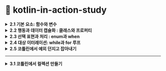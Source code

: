 # 📌 kotlin-in-action-study

<details>
<summary><strong>2.1 기본 요소: 함수와 변수</strong></summary>

## 2.1.1 첫 번째 코틀린 프로그램 작성 
  ```kotlin
fun main() {
  println("Hello World!")
}
```

- 함수를 선언할 때 `fun`  키워드 사용
- 코틀린은  간결성을 강조
- 세미클론(;)을 붙이지 않는다.

## 2.1.2 파라미터와 반환값이 있는 함수 선언

```kotlin
fun max(a: Int, b: Int): Int {
  return if (a > b) a else b 
}
```

- `max` 는 함수이름
- `(a: Int, b: Int)` 는 파라미터
- `Int` 는 반환타입
- `return if (a > b) a else b` 함수 본문

<aside>
💡

문(statement)과 식의 구분 

코틀린에서는 if는 식이지 문이 아님, 식은 값을만들어내며 다른 식의 하위 요소로 계산에 참여할 수 있는 반면, 문은 자신을 둘거싸고 있는 가장 안쪽 블록의 최상위 요소로 존재하면 아무런 값을 만들어내지 않는다는 차이가 있음. 

</aside>

## 2.1.3 식 본문을 사용해 함수를 더 간결한게 정의

```kotlin
fun max(a: Int, b: Int): Int = if (a > b) a else b 
```

- 위의 형태는 *식 분문 함수(expression body function)*이라고 부른다

모든 함수는 반환 타입이 정해져야 함, 하지만 위 본문 함수의 경우 굳이 반환타입을 적지 않아도 컴파일러가 함수 본문 식을 분석해서 식의 결과 타입을 함수 반환 타입으로 정해줌 ⇒ 이런 부석을 ‘***타입 추론’*** 이라 부름

---

## 2.1.4 데이터를 저장하기 위해 변수 선언

코틀린에서 변수 선언은 키워드(val 또는 var)로 시작하고 그 뒤에 변수이름이 옴, 그리고 변수 이름 뒤에 타입을 명시할 수 있음 

```kotlin
val question: String = "이건 질문이다" 
```

## 2.1.5 변수를 읽기 전용 변수나 제대입 가능 변수로 표시

`val` 는 value에서 따옴, 읽기 전용 참조(read-only reference)를 선언. val로 선언된 변수는 단 한 번만 대입할수 있음 (자바에서는 final) 

`var` 는 variable에서 따옴, 제대입 가능한 참조(reassignable reference) 선언, 초기화가 이뤄진 다음이라도 다른 값을 대입할 수 있음 

## 2.1.6 더 쉽게 문자열 형식 지정 : 문자열 템플릿

```kotlin
fun main() {
  val name = "고미정"
  println("Hello $name") // <= 이렇게 간단하게 사용 가능 
}
```
</details>

<details>
<summary><strong>2.2 행동과 데이터 캡슐화 : 클래스와 프로퍼티</strong></summary>
  - 객체지향 언어로 클래스라는 추상화를 제공, 더 적은 양의 코드로 대부분의 공통적인 작업을 수행할수 있음

(Java)

```java
public class Person {
  private final String name;
  public Person(String name) {
    this.name = name;
  }
  public String getName() {
    return name;
  }
}
```

(Kotlin)

```kotlin
class Person(val name: String)
```

- 위 자바코드에 비해 kotlin는 이렇게 간단하게 작성할수 있다

## 2.2.1 클래스와 데이터를 연관시키고, 접근 가능하게 만들기 : 프로퍼티

- 클래스라는 개념은 데이터를 캡슐화하고, 캡슐화한 데이터를 다루는 코드를 한 주체 안에 가두는 것
- 자바에서는 데이터를 필드에 저장하면 멤버 필드의 가시성은 보통 비공개(private), 접근자 메서드를 제공   ⇒ 자바에서는 필드와 접근자를 한데 묶어 ‘프로퍼티(property)’ 라고 부름
- 코틀린은 프로퍼티를 언어 기본 기능으로 제공

```kotlin
class Person (
  val name: String, // 읽기 전용 프로퍼티로 getter 를 만들어냄
  var isStudent: Boolean // 쓸 수 있는 프로퍼티로 setter, getter를 만들어냄
)
```

## 2.2.2 프로퍼티 값을 저장하지 않고 계산 : 커스텀 접근자

```kotlin
class Rectangle(val height: Int, val width: Int) {
  val isSquare: Boolean 
    get() {
      return height == width 
    }
				
  // get() = height == width  <= 이렇게 사용해도 된다 
}
```

- 위 코드 처럼 사용할 수 있다.
- 커스텀 게터를 정의하는 방식과 클래스 안에 함수를 정의하는 방식 중 성능 차이는 없지만, 가독성 차이는 있다.  (요구사항에 따라 다르게 구현하면 될듯)

## 2.2.3 코틀린 소스코드 구조 : 디렉터리와 패키지

- 코틀린은 클래스를 조직화하기 위해 패키지라는 개념을 사용(자바 패키지와 비슷)
</details>

<details>
<summary><strong>2.3 선택 표현과 처리 : enum과 when</strong></summary>
- `when`은 자바의 `switch`를 대신하지만 훨씬 더 강력하며 더 자주 사용 되는 프로그래밍 요소
- 코틀린에서는 `enum class` 를 사용하지만 자바에서는 `enum` 을 사용

## 2.3.1 enum class와 enum 상수 정의

- enum은 자바 선언보다 코틀린 선언에 더 많은 키워드를 써야하는 흔치 않은 예

```kotlin
enum class Color {
  RED, ORANGE, YELLO;
}
```

- 이 예제에서는 코틀린에서 유일하게 세미콜론(;)이 필수인 부분을 볼 수 있음

## 2.3.2 when으로 이넘 클래스 다루기

```kotlin
fun getMnemonic(color: Color) {
  when (color) {
    Color.RED -> "RED"
    Color.GREEN -> "Green"
    Color.BLUE -> "Blue"
  }
}

fun main() {
  getMnemonic(Color.BLUE) 
  // Blue 
}

```

- 자바와 달리 break를 넣지 않아도 됨

## 2.3.3 when식의 대상을 변수에 캡처

```kotlin
enum class Color(val r: Int, val g: Int, val b: Int) {
  RED(255, 0, 0),
  GREEN(0, 255, 0),
  BLUE(0, 0, 255),
}

fun measureColor() = Color.RED

fun getWarm() = when (val color = measureColor()) {
  Color.RED -> "red: ${color.r}"// when안에서 만든 변수의 프로퍼티에 접근할 수 있음 
  Color.GREEN -> "greed : ${color.g}"
  Color.BLUE -> "blue : ${color.b}"
}
```

## 2.3.5 인자 없는 when 절 사용

```kotlin
val score = 75

when { // <- 인자가 없음 
  score >= 90 -> println("A")
  score >= 80 -> println("B")
  score >= 70 -> println("C")
  score >= 60 -> println("D")
  else -> println("F")
}
```

## 2.3.6 스마트 캐스트: 타입 검사와 타입 캐스트 조합

```kotlin
interface Expr

class Num(val value: Int) : Expr
class Sum(val left: Expr, val right: Expr) : Expr

fun eval(e: Expr): Int = when(e) {
  is Num -> e.value
  is Sum -> eval(e.left) + eval(e.right)
  else -> throw IllegalArgumentException("Unknown expression")
}
```

```kotlin
fun eval(e: Expr): Int {
  if (e is Num) {
    val n = e as Num // 여기서 Num으로 타입을 변환하는데, 이는 불필요한 중복
      return n.value
  }

  if (e is Sum) {
    return eval(e.right) + eval(e.left) // < 변수 e에 대해 스마트 캐스트를 사용
  }
  throw IllegalArgumentException("Unknown expression")
}

fun main() {
  println(eval(Sum(Sum(Num(1), Num(2)), Num(4))))
}

```

- `is`  는 자바의 `instanceof`  와 같다
- 코틀린의 is는 약간의 편의를 추가로 제공
</details>

<details>
<summary><strong>2.4 대상 이터레이션: while과 for 루프 </strong></summary>
  - 코틀린의 이터레이션은 자바 등 다른 언어에서 사영호난 방법과 아주 비슷
  - while은 다른 언어와 마찬가지인 전통적인 형식을 따름

## 2.4.1 조건이 참인 동안 코드 반복 : while 루프

- while 문

```kotlin
while(조건) {
  if(shouldExit) {
    break
  }
}
```

- do-while문

```kotlin
do {
  if (shouldExit) {
    continue
  }
} while (조건)
```

- 내포된 루프의 경우 코틀린에서는 레이블을 지정할 수 있음. 그 후 `break` 나 `continue` 를 사용할 때 레이블을 참조할수 있음

```kotlin
outer@while(outerCondition) {
  while(innerCondition) {
    //if(shouldExit) break 
    //if(shouldExit) continue

    // 레이블을 지정하면 지정한 루프를 빠져나갈수 있음
    //if(shouldExit) break@outer
    //if(shouldExit) continue@outer	
  }
}
```

## 2.4.2 수에 대해 이터레이션: 범위와 순열

- 코틀린의 범위는 폐구간, 즉 양끝을 포한하는 구간

```kotlin
val oneToTen = 1..10 // (1부터 10까지)
```

- 이런 식으로 어ㅈ떤 범위에 속한 값을 일정한 순서로 이터레이션하는 경우를 **순열(progresstion)이라고 부름**
- `downTo` 는 역방향 순열

## 2.4.3 맵에 대해 이터레이션

방법1. 

```kotlin
val collection = listOf("red", "blue", "green")
for (color in collection) {
  print("$color")
}
```

방법2

```kotlin
val collection = listOf("red", "blue", "green")
for ((index, element) in collection.whitIndex()) { // <- 인덱스와 함께 컬렉션을 이터레이션 함 
   print("$index, $element")
}
```

## 2.4.4 in으로 컬렉션이나 범위의 원소검사

- in 연산자를 사용해 어떤 값이 범위에 속하는지 검사할 수 있음

```kotlin
  when (ch) {
     in '0'..'9' -> println("$ch 는 숫자입니다.")
     in 'a'..'z', in 'A'..'Z' -> println("$ch 는 알파벳입니다.")
     else -> println("$ch 는 특수문자입니다.")
  }
```
</details>

<details>
<summary><strong>2.5 코틀린에서 예외 던지고 잡아내기</strong></summary>
- 코틀린에서 예외 처리는 자바나 다른 언어의 예외 처리와 비슷
- `throw` 키워드를 사용해 예외를 던질 수 있음
    
    ```kotlin
    if(percentage !in 0..100) {
	throw IllegalArgumentException("a percentage value nust be between - and 100") 
    }
    ```
    

## 2.5.1 try, catch, finally를 사용한 예외 처리와 오류 복구

```kotlin
try {
    // 예외가 발생할 수 있는 코드
} catch(e: Exception) {
    // 예외 처리 코드
} finally {
    // 항상 실행되는 코드 (예외 여부 상관없음)
}
```

```kotlin
fun parseNumber(input: String): Int {
    return try {
        input.toInt()
    } catch (e: NumberFormatException) {
        println("오류 발생: 숫자가 아닌 입력값 [$input]")
        -1 // 예외 발생 시 기본값으로 -1 반환하여 복구
    } finally {
        println("입력값 처리 완료: $input")
    }
}
```

- 자바에서는 체크 예외가 메서드 시그니처의 일부

| **예외 종류**	 | 	**메서드 시그니처에 명시 필요 여부** |
| --- | --- |
| Checked Exception (IOException, SQLException)	 | 필수 (꼭 명시해야 함) |
| Unchecked Exception (NullPointerException, ArithmeticException) |  불필요 (명시하지 않아도 됨 |

## 2.5.2 try를 식으로 사용

- 지금까지는 try를 문으로만 사용했지만, try의 결과를 변수에 대입 할 수 있음
- 아래 코드처럼 catch에서 반환할 수 도 있음
    
    ```kotlin
    fun parseInt(input: String): Int {
        return try {
            input.toInt()
        } catch (e: NumberFormatException) {
            -1  
        }
    }
    ```
</details>
<hr>
<details>
<summary><strong>3.1 코틀린에서 컬렉션 만들기 </strong></summary>

``` kotlin
val set1 = setOf(1,7, 53)

val list = listOf(1, 7, 53)
val map = listOf(1 to "one", 7 to "seven", 53 to "fifity-three")
```

- 여기서 `to` 는 언어가 제공하는 특별한 키워드가 아니라 일반 함수라는 점에 유의

```kotlin
println(set.javaClass) // class java.util.LinkedHasSet

println(list.javaClass) // class java.util.Arrays$ArrayList

println(map.javaClass) // class java.util.LinkedHashMap
```

- 결과에서 알 수 있는 것처럼 코틀린은 표준 자바 컬렉션 클래스를 사용
- 자바와 달리 코틀린 컬렉션 인터페이스가 디폴트로 읽기 전용이라는 사실을 알고있자	
</details>
